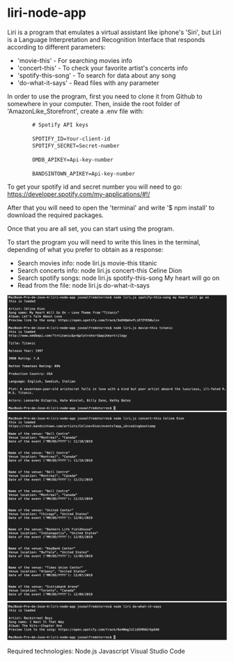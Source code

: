 # liri-node-app

Liri is a program that emulates a virtual assistant like iphone's 'Siri', but Liri is a Language Interpretation and Recognition Interface that responds according to different parameters:
- 'movie-this' - For searching movies info
- 'concert-this' - To check your favorite artist's concerts info
- 'spotify-this-song' - To search for data about any song
- 'do-what-it-says' - Read files with any parameter

In order to use the program, first you need to clone it from Github to somewhere in your computer.
Then, inside the root folder of 'AmazonLike_Storefront', create a .env file with: 

            # Spotify API keys

            SPOTIFY_ID=Your-client-id
            SPOTIFY_SECRET=Secret-number

            OMDB_APIKEY=Api-key-number

            BANDSINTOWN_APIKEY=Api-key-number

To get your spotify id and secret number you will need to go: https://developer.spotify.com/my-applications/#!/

After that you will need to open the 'terminal' and write '$ npm install' to download the required packages.

Once that you are all set, you can start using the program.

To start the program you will need to write this lines in the terminal, depending of what you prefer to obtain as a response:

- Search movies info:
    node liri.js movie-this titanic
- Search concerts info:
    node liri.js concert-this Celine Dion
- Search spotify songs:
    node liri.js spotify-this-song My heart will go on
- Read from the file:
    node liri.js do-what-it-says

![alt text](./images/example1.png)
![alt text](./images/example2.png)
![alt text](./images/example3.png)

Required technologies:
Node.js
Javascript
Visual Studio Code